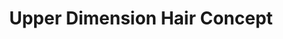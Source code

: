 ---
title: "Upper Dimension Hair Concept"
url: /nashua/upper-dimension-hair-concept/
shop: Friseur
---